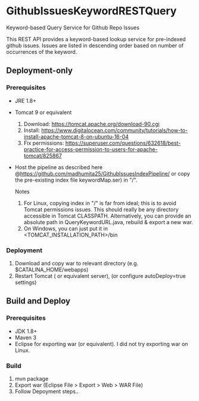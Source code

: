 # GithubIssuesKeywordRESTQuery
Keyword-based Query Service for Github Repo Issues

This REST API provides a keyword-based lookup service for pre-indexed github issues. Issues are listed in descending order based on number of occurrences of the keyword.


## Deployment-only
### Prerequisites
* JRE 1.8+ 
* Tomcat 9 or equivalent
  1. Download: https://tomcat.apache.org/download-90.cgi
  2. Install: https://www.digitalocean.com/community/tutorials/how-to-install-apache-tomcat-8-on-ubuntu-16-04
  3. Fix permissions: https://superuser.com/questions/632618/best-practice-for-access-permission-to-users-for-apache-tomcat/825867
* Host the pipeline as described here @https://github.com/madhumita25/GithubIssuesIndexPipeline/ or copy the pre-existing index file keywordMap.ser)  in "/". 

  Notes
  1. For Linux, copying index in "/" is far from ideal; this is to avoid Tomcat permissions issues. This should really be any directory accessible in Tomcat CLASSPATH. Alternatively, you can provide an absolute path in QueryKeywordURL.java, rebuild & export a new war.
  2. On Windows, you can just put it in <TOMCAT_INSTALLATION_PATH>/bin


### Deployment
1. Download and copy war to relevant directory (e.g. $CATALINA_HOME/webapps)
2. Restart Tomcat ( or equivalent server), (or configure autoDeploy=true settings)

## Build and Deploy
### Prerequisites
* JDK 1.8+
* Maven 3
* Eclipse for exporting war (or equivalent). I did not try exporting war on Linux.

### Build
1. mvn package
2. Export war (Eclipse File > Export > Web > WAR File)
3. Follow Depoyment steps..








